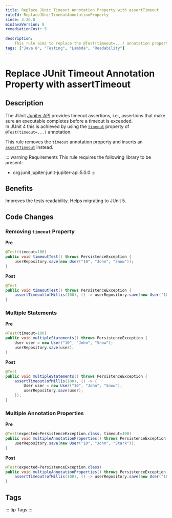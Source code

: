 ```yaml
---
title: Replace JUnit Timeout Annotation Property with assertTimeout
ruleId: ReplaceJUnitTimeoutAnnotationProperty
since: 3.26.0
minJavaVersion: 8
remediationCost: 5
    
description:
    This rule aims to replace the @Test(timeout=...) annotation property with 'assertTimeout' in JUnit Jupiter.
tags: ["Java 8", "Testing", "Lambda", "Readability"]
---
```


# Replace JUnit Timeout Annotation Property with assertTimeout

## Description

The JUnit [Jupiter API](https://junit.org/junit5/docs/current/user-guide/#overview) provides timeout assertions, i.e., assertions that make sure an executable completes before a timeout is exceeded.  
In JUnit 4 this is achieved by using the [`timeout`](https://junit.org/junit4/javadoc/latest/org/junit/Test.html#timeout()) property of `@Test(timeout=...)` annotation.

This rule removes the `timeout` annotation property and inserts an  [`assertTimeout`](https://junit.org/junit5/docs/5.0.1/api/org/junit/jupiter/api/Assertions.html#assertTimeout-java.time.Duration-org.junit.jupiter.api.function.Executable-) instead.


::: warning Requirements
This rule requires the following library to be present:
* org.junit.jupiter:junit-jupiter-api:5.0.0
:::

## Benefits

Improves the tests readability. Helps migrating to JUnit 5. 

## Code Changes


### Removing `timeout` Property

__Pre__
```java
@Test(timeout=100)
public void timeoutTest() throws PersistenceException {
	userRepository.save(new User("10", "John", "Snow"));
}
```

__Post__
```java
@Test
public void timeoutTest() throws PersistenceException {
	assertTimeout(ofMillis(100), () -> userRepository.save(new User("10", "John", "Snow")));
}
```


### Multiple Statements

__Pre__
```java
@Test(timeout=100)
public void multipleStatements() throws PersistenceException {
	User user = new User("10", "John", "Snow");
	userRepository.save(user);
}
```

__Post__
```java
@Test
public void multipleStatements() throws PersistenceException {
	assertTimeout(ofMillis(100), () -> {
		User user = new User("10", "John", "Snow");
		userRepository.save(user);
	});
}
```

### Multiple Annotation Properties

__Pre__
```java
@Test(expected=PersistenceException.class, timeout=100)
public void multipleAnnotationProperties() throws PersistenceException {
	userRepository.save(new User("10", "John", "Stark"));
}
```

__Post__
```java
@Test(expected=PersistenceException.class)
public void multipleAnnotationProperties() throws PersistenceException {
	assertTimeout(ofMillis(100), () -> userRepository.save(new User("10", "John", "Stark")));
}
```

<VersionNotice />

## Tags

::: tip Tags
<TagLinks />
:::